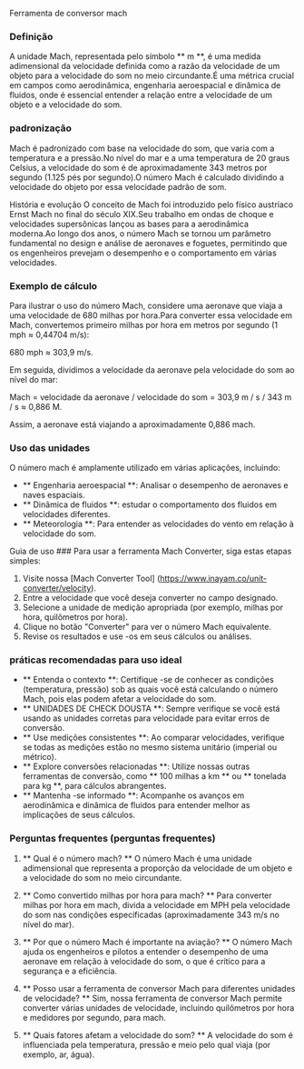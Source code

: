 Ferramenta de conversor mach

### Definição
A unidade Mach, representada pelo símbolo ** m **, é uma medida adimensional da velocidade definida como a razão da velocidade de um objeto para a velocidade do som no meio circundante.É uma métrica crucial em campos como aerodinâmica, engenharia aeroespacial e dinâmica de fluidos, onde é essencial entender a relação entre a velocidade de um objeto e a velocidade do som.

### padronização
Mach é padronizado com base na velocidade do som, que varia com a temperatura e a pressão.No nível do mar e a uma temperatura de 20 graus Celsius, a velocidade do som é de aproximadamente 343 metros por segundo (1.125 pés por segundo).O número Mach é calculado dividindo a velocidade do objeto por essa velocidade padrão de som.

História e evolução
O conceito de Mach foi introduzido pelo físico austríaco Ernst Mach no final do século XIX.Seu trabalho em ondas de choque e velocidades supersônicas lançou as bases para a aerodinâmica moderna.Ao longo dos anos, o número Mach se tornou um parâmetro fundamental no design e análise de aeronaves e foguetes, permitindo que os engenheiros prevejam o desempenho e o comportamento em várias velocidades.

### Exemplo de cálculo
Para ilustrar o uso do número Mach, considere uma aeronave que viaja a uma velocidade de 680 milhas por hora.Para converter essa velocidade em Mach, convertemos primeiro milhas por hora em metros por segundo (1 mph ≈ 0,44704 m/s):

680 mph ≈ 303,9 m/s.

Em seguida, dividimos a velocidade da aeronave pela velocidade do som ao nível do mar:

Mach = velocidade da aeronave / velocidade do som = 303,9 m / s / 343 m / s ≈ 0,886 M.

Assim, a aeronave está viajando a aproximadamente 0,886 mach.

### Uso das unidades
O número mach é amplamente utilizado em várias aplicações, incluindo:
- ** Engenharia aeroespacial **: Analisar o desempenho de aeronaves e naves espaciais.
- ** Dinâmica de fluidos **: estudar o comportamento dos fluidos em velocidades diferentes.
- ** Meteorologia **: Para entender as velocidades do vento em relação à velocidade do som.

Guia de uso ###
Para usar a ferramenta Mach Converter, siga estas etapas simples:
1. Visite nossa [Mach Converter Tool] (https://www.inayam.co/unit-converter/velocity).
2. Entre a velocidade que você deseja converter no campo designado.
3. Selecione a unidade de medição apropriada (por exemplo, milhas por hora, quilômetros por hora).
4. Clique no botão "Converter" para ver o número Mach equivalente.
5. Revise os resultados e use -os em seus cálculos ou análises.

### práticas recomendadas para uso ideal
- ** Entenda o contexto **: Certifique -se de conhecer as condições (temperatura, pressão) sob as quais você está calculando o número Mach, pois elas podem afetar a velocidade do som.
- ** UNIDADES DE CHECK DOUSTA **: Sempre verifique se você está usando as unidades corretas para velocidade para evitar erros de conversão.
- ** Use medições consistentes **: Ao comparar velocidades, verifique se todas as medições estão no mesmo sistema unitário (imperial ou métrico).
- ** Explore conversões relacionadas **: Utilize nossas outras ferramentas de conversão, como ** 100 milhas a km ** ou ** tonelada para kg **, para cálculos abrangentes.
- ** Mantenha -se informado **: Acompanhe os avanços em aerodinâmica e dinâmica de fluidos para entender melhor as implicações de seus cálculos.

### Perguntas frequentes (perguntas frequentes)

1. ** Qual é o número mach? **
O número Mach é uma unidade adimensional que representa a proporção da velocidade de um objeto e a velocidade do som no meio circundante.

2. ** Como convertido milhas por hora para mach? **
Para converter milhas por hora em mach, divida a velocidade em MPH pela velocidade do som nas condições especificadas (aproximadamente 343 m/s no nível do mar).

3. ** Por que o número Mach é importante na aviação? **
O número Mach ajuda os engenheiros e pilotos a entender o desempenho de uma aeronave em relação à velocidade do som, o que é crítico para a segurança e a eficiência.

4. ** Posso usar a ferramenta de conversor Mach para diferentes unidades de velocidade? **
Sim, nossa ferramenta de conversor Mach permite converter várias unidades de velocidade, incluindo quilômetros por hora e medidores por segundo, para mach.

5. ** Quais fatores afetam a velocidade do som? **
A velocidade do som é influenciada pela temperatura, pressão e meio pelo qual viaja (por exemplo, ar, água).